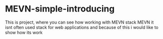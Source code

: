 # MEVN-simple-introducing

This is project, where you can see how working with MEVN stack
MEVN it isnt often used stack for web applications and because of this i would like to show how its work
